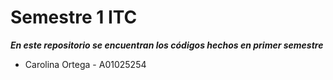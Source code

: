 # Semestre 1 ITC 
***En este repositorio se encuentran los códigos hechos en primer semestre***
- Carolina Ortega - A01025254
